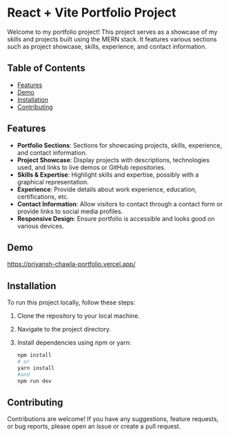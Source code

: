 # React + Vite Portfolio Project

Welcome to my portfolio project! This project serves as a showcase of my skills and projects built using the MERN stack. It features various sections such as project showcase, skills, experience, and contact information.

## Table of Contents

- [Features](#features)
- [Demo](#demo)
- [Installation](#installation)
- [Contributing](#contributing)


## Features

- **Portfolio Sections**: Sections for showcasing projects, skills, experience, and contact information.
- **Project Showcase**: Display projects with descriptions, technologies used, and links to live demos or GitHub repositories.
- **Skills & Expertise**: Highlight skills and expertise, possibly with a graphical representation.
- **Experience**: Provide details about work experience, education, certifications, etc.
- **Contact Information**: Allow visitors to contact through a contact form or provide links to social media profiles.
- **Responsive Design**: Ensure portfolio is accessible and looks good on various devices.

## Demo
https://priyansh-chawla-portfolio.vercel.app/

## Installation

To run this project locally, follow these steps:

1. Clone the repository to your local machine.
2. Navigate to the project directory.
3. Install dependencies using npm or yarn:

   ```bash
   npm install
   # or
   yarn install
   #and
   npm run dev

## Contributing
Contributions are welcome! If you have any suggestions, feature requests, or bug reports, please open an issue or create a pull request.
